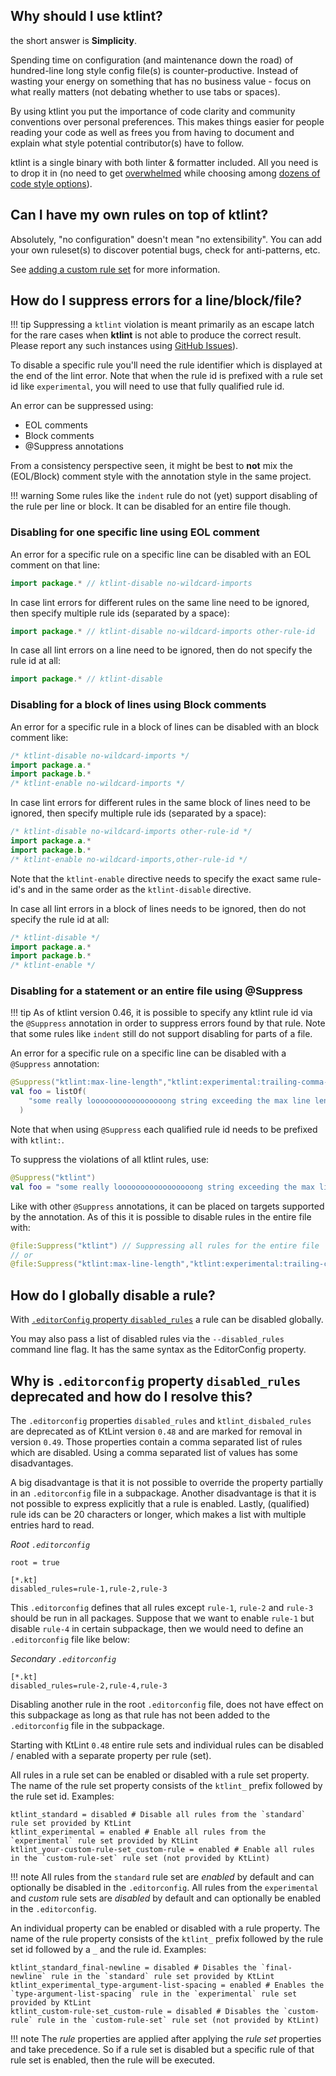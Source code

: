 ## Why should I use ktlint?

the short answer is **Simplicity**.

Spending time on configuration (and maintenance down the road) of hundred-line long style config file(s) is counter-productive. Instead of wasting your energy on something that has no business value - focus on what really matters (not debating whether to use tabs or spaces).

By using ktlint you put the importance of code clarity and community conventions over personal preferences. This makes things easier for people reading your code as well as frees you from having to document and explain what style potential contributor(s) have to follow.

ktlint is a single binary with both linter & formatter included. All you need is to drop it in (no need to get [overwhelmed](https://en.wikipedia.org/wiki/Decision_fatigue) while choosing among [dozens of code style options](https://checkstyle.sourceforge.net/checks.html)).

## Can I have my own rules on top of ktlint?

Absolutely, "no configuration" doesn't mean "no extensibility". You can add your own ruleset(s) to discover potential bugs, check for anti-patterns, etc.

See [adding a custom rule set](../extensions/custom-rule-set/) for more information.

## How do I suppress errors for a line/block/file?

!!! tip
    Suppressing a `ktlint` violation is meant primarily as an escape latch for the rare cases when **ktlint** is not able to produce the correct result. Please report any such instances using [GitHub Issues](https://github.com/pinterest/ktlint/issues)).

To disable a specific rule you'll need the rule identifier which is displayed at the end of the lint error. Note that when the rule id is prefixed with a rule set id like `experimental`, you will need to use that fully qualified rule id.

An error can be suppressed using:

* EOL comments
* Block comments
* @Suppress annotations

From a consistency perspective seen, it might be best to **not** mix the (EOL/Block) comment style with the annotation style in the same project.

!!! warning
    Some rules like the `indent` rule do not (yet) support disabling of the rule per line or block. It can be disabled for an entire file though. 

### Disabling for one specific line using EOL comment

An error for a specific rule on a specific line can be disabled with an EOL comment on that line:

```kotlin
import package.* // ktlint-disable no-wildcard-imports
```

In case lint errors for different rules on the same line need to be ignored, then specify multiple rule ids (separated by a space):

```kotlin
import package.* // ktlint-disable no-wildcard-imports other-rule-id
```

In case all lint errors on a line need to be ignored, then do not specify the rule id at all:

```kotlin
import package.* // ktlint-disable
```

### Disabling for a block of lines using Block comments

An error for a specific rule in a block of lines can be disabled with an block comment like:

```kotlin
/* ktlint-disable no-wildcard-imports */
import package.a.*
import package.b.*
/* ktlint-enable no-wildcard-imports */
```

In case lint errors for different rules in the same block of lines need to be ignored, then specify multiple rule ids (separated by a space):

```kotlin
/* ktlint-disable no-wildcard-imports other-rule-id */
import package.a.*
import package.b.*
/* ktlint-enable no-wildcard-imports,other-rule-id */
```

Note that the `ktlint-enable` directive needs to specify the exact same rule-id's and in the same order as the `ktlint-disable` directive.

In case all lint errors in a block of lines needs to be ignored, then do not specify the rule id at all:

```kotlin
/* ktlint-disable */
import package.a.*
import package.b.*
/* ktlint-enable */
```

### Disabling for a statement or an entire file using @Suppress

!!! tip
    As of ktlint version 0.46, it is possible to specify any ktlint rule id via the `@Suppress` annotation in order to suppress errors found by that rule. Note that some rules like `indent` still do not support disabling for parts of a file.

An error for a specific rule on a specific line can be disabled with a `@Suppress` annotation:

```kotlin
@Suppress("ktlint:max-line-length","ktlint:experimental:trailing-comma-on-call-site")
val foo = listOf(
    "some really looooooooooooooooong string exceeding the max line length",
  )
```

Note that when using `@Suppress` each qualified rule id needs to be prefixed with `ktlint:`.

To suppress the violations of all ktlint rules, use:
```kotlin
@Suppress("ktlint")
val foo = "some really looooooooooooooooong string exceeding the max line length"
```

Like with other `@Suppress` annotations, it can be placed on targets supported by the annotation. As of this it is possible to disable rules in the entire file with:
```kotlin
@file:Suppress("ktlint") // Suppressing all rules for the entire file
// or
@file:Suppress("ktlint:max-line-length","ktlint:experimental:trailing-comma") // Suppressing specific rules for the entire file
```


## How do I globally disable a rule?
With [`.editorConfig` property `disabled_rules`](../rules/configuration-ktlint#disabled-rules) a rule can be disabled globally.

You may also pass a list of disabled rules via the `--disabled_rules` command line flag. It has the same syntax as the EditorConfig property.


## Why is `.editorconfig` property `disabled_rules` deprecated and how do I resolve this?
The `.editorconfig` properties `disabled_rules` and `ktlint_disbaled_rules` are deprecated as of KtLint version `0.48` and are marked for removal in version `0.49`. Those properties contain a comma separated list of rules which are disabled. Using a comma separated list of values has some disadvantages.

A big disadvantage is that it is not possible to override the property partially in an `.editorconfig` file in a subpackage. Another disadvantage is that it is not possible to express explicitly that a rule is enabled. Lastly, (qualified) rule ids can be 20 characters or longer, which makes a list with multiple entries hard to read.

*Root `.editorconfig`*
```editorconfig
root = true

[*.kt]
disabled_rules=rule-1,rule-2,rule-3
```
This `.editorconfig` defines that all rules except `rule-1`, `rule-2` and `rule-3` should be run in all packages. Suppose that we want to enable `rule-1` but disable `rule-4` in certain subpackage, then we would need to define an `.editorconfig` file like below:

*Secondary `.editorconfig`*
```editorconfig
[*.kt]
disabled_rules=rule-2,rule-4,rule-3
```
Disabling another rule in the root `.editorconfig` file, does not have effect on this subpackage as long as that rule has not been added to the `.editorconfig` file in the subpackage. 

Starting with KtLint `0.48` entire rule sets and individual rules can be disabled / enabled with a separate property per rule (set). 

All rules in a rule set can be enabled or disabled with a rule set property. The name of the rule set property consists of the `ktlint_` prefix followed by the rule set id. Examples:
```editorconfig
ktlint_standard = disabled # Disable all rules from the `standard` rule set provided by KtLint
ktlint_experimental = enabled # Enable all rules from the `experimental` rule set provided by KtLint
ktlint_your-custom-rule-set_custom-rule = enabled # Enable all rules in the `custom-rule-set` rule set (not provided by KtLint)
```

!!! note
    All rules from the `standard` rule set are *enabled* by default and can optionally be disabled in the `.editorconfig`. All rules from the `experimental` and *custom* rule sets are *disabled* by default and can optionally be enabled in the `.editorconfig`.

An individual property can be enabled or disabled with a rule property. The name of the rule property consists of the `ktlint_` prefix followed by the rule set id followed by a `_` and the rule id. Examples:
```editorconfig
ktlint_standard_final-newline = disabled # Disables the `final-newline` rule in the `standard` rule set provided by KtLint
ktlint_experimental_type-argument-list-spacing = enabled # Enables the `type-argument-list-spacing` rule in the `experimental` rule set provided by KtLint
ktlint_custom-rule-set_custom-rule = disabled # Disables the `custom-rule` rule in the `custom-rule-set` rule set (not provided by KtLint)
```

!!! note
    The *rule* properties are applied after applying the *rule set* properties and take precedence. So if a rule set is disabled but a specific rule of that rule set is enabled, then the rule will be executed.  
